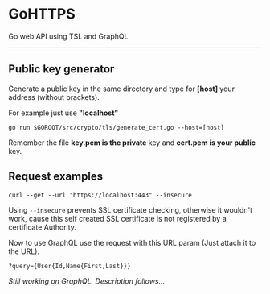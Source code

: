 # GoHTTPS
Go web API using TSL and GraphQL
___

## Public key generator
Generate a public key in the same directory and type for **[host]** your address (without brackets).

For example just use **"localhost"**
```
go run $GOROOT/src/crypto/tls/generate_cert.go --host=[host]
```

Remember the file **key.pem is the private** key and **cert.pem is your public** key.

## Request examples
```
curl --get --url "https://localhost:443" --insecure
```
Using `--insecure` prevents SSL certificate checking, otherwise it wouldn't work, cause this self created SSL certificate is not registered by a certificate Authority.

Now to use GraphQL use the request with this URL param (Just attach it to the URL).
```
?query={User{Id,Name{First,Last}}}
```

_Still working on GraphQL. Description follows..._
